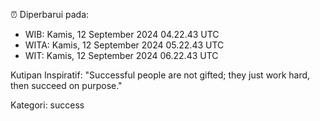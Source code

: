 ⏰ Diperbarui pada:
- WIB: Kamis, 12 September 2024 04.22.43 UTC
- WITA: Kamis, 12 September 2024 05.22.43 UTC
- WIT: Kamis, 12 September 2024 06.22.43 UTC

Kutipan Inspiratif:
"Successful people are not gifted; they just work hard, then succeed on purpose."


Kategori: success

